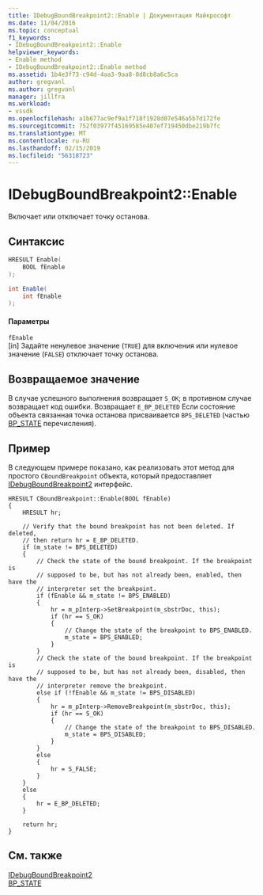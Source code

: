 ```yaml
---
title: IDebugBoundBreakpoint2::Enable | Документация Майкрософт
ms.date: 11/04/2016
ms.topic: conceptual
f1_keywords:
- IDebugBoundBreakpoint2::Enable
helpviewer_keywords:
- Enable method
- IDebugBoundBreakpoint2::Enable method
ms.assetid: 1b4e3f73-c94d-4aa3-9aa8-0d8cb8a6c5ca
author: gregvanl
ms.author: gregvanl
manager: jillfra
ms.workload:
- vssdk
ms.openlocfilehash: a1b677ac9ef9a1f718f1928d07e546a5b7d172fe
ms.sourcegitcommit: 752f03977f45169585e407ef719450dbe219b7fc
ms.translationtype: MT
ms.contentlocale: ru-RU
ms.lasthandoff: 02/15/2019
ms.locfileid: "56318723"
---
```

# <a name="idebugboundbreakpoint2enable"></a>IDebugBoundBreakpoint2::Enable
Включает или отключает точку останова.

## <a name="syntax"></a>Синтаксис

```cpp
HRESULT Enable(
    BOOL fEnable
);
```

```csharp
int Enable( 
    int fEnable
);
```

#### <a name="parameters"></a>Параметры
`fEnable`  
[in] Задайте ненулевое значение (`TRUE`) для включения или нулевое значение (`FALSE`) отключает точку останова.

## <a name="return-value"></a>Возвращаемое значение
В случае успешного выполнения возвращает `S_OK`; в противном случае возвращает код ошибки. Возвращает `E_BP_DELETED` Если состояние объекта связанная точка останова присваивается `BPS_DELETED` (частью [BP_STATE](../../../extensibility/debugger/reference/bp-state.md) перечисления).

## <a name="example"></a>Пример
В следующем примере показано, как реализовать этот метод для простого `CBoundBreakpoint` объекта, который предоставляет [IDebugBoundBreakpoint2](../../../extensibility/debugger/reference/idebugboundbreakpoint2.md) интерфейс.

```
HRESULT CBoundBreakpoint::Enable(BOOL fEnable)
{
    HRESULT hr;

    // Verify that the bound breakpoint has not been deleted. If deleted,
    // then return hr = E_BP_DELETED.
    if (m_state != BPS_DELETED)
    {
        // Check the state of the bound breakpoint. If the breakpoint is
        // supposed to be, but has not already been, enabled, then have the
        // interpreter set the breakpoint.
        if (fEnable && m_state != BPS_ENABLED)
        {
            hr = m_pInterp->SetBreakpoint(m_sbstrDoc, this);
            if (hr == S_OK)
            {
                // Change the state of the breakpoint to BPS_ENABLED.
                m_state = BPS_ENABLED;
            }
        }
        // Check the state of the bound breakpoint. If the breakpoint is
        // supposed to be, but has not already been, disabled, then have the
        // interpreter remove the breakpoint.
        else if (!fEnable && m_state != BPS_DISABLED)
        {
            hr = m_pInterp->RemoveBreakpoint(m_sbstrDoc, this);
            if (hr == S_OK)
            {
                // Change the state of the breakpoint to BPS_DISABLED.
                m_state = BPS_DISABLED;
            }
        }
        else
        {
            hr = S_FALSE;
        }
    }
    else
    {
        hr = E_BP_DELETED;
    }

    return hr;
}
```

## <a name="see-also"></a>См. также
[IDebugBoundBreakpoint2](../../../extensibility/debugger/reference/idebugboundbreakpoint2.md)  
[BP_STATE](../../../extensibility/debugger/reference/bp-state.md)
